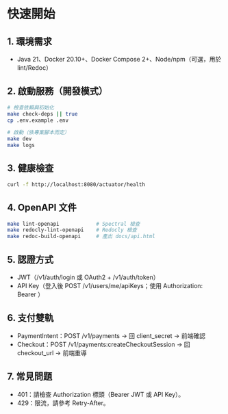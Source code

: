 # 快速開始

## 1. 環境需求
- Java 21、Docker 20.10+、Docker Compose 2+、Node/npm（可選，用於 lint/Redoc）

## 2. 啟動服務（開發模式）
```bash
# 檢查依賴與初始化
make check-deps || true
cp .env.example .env

# 啟動（依專案腳本而定）
make dev
make logs
```

## 3. 健康檢查
```bash
curl -f http://localhost:8080/actuator/health
```

## 4. OpenAPI 文件
```bash
make lint-openapi            # Spectral 檢查
make redocly-lint-openapi    # Redocly 檢查
make redoc-build-openapi     # 產出 docs/api.html
```

## 5. 認證方式
- JWT（/v1/auth/login 或 OAuth2 + /v1/auth/token）
- API Key（登入後 POST /v1/users/me/apiKeys；使用 Authorization: Bearer <key>）

## 6. 支付雙軌
- PaymentIntent：POST /v1/payments → 回 client_secret → 前端確認
- Checkout：POST /v1/payments:createCheckoutSession → 回 checkout_url → 前端重導

## 7. 常見問題
- 401：請檢查 Authorization 標頭（Bearer JWT 或 API Key）。
- 429：限流，請參考 Retry-After。
